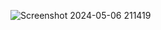 ![Screenshot 2024-05-06 211419](https://github.com/aniket-wankhade0101/TaskScheduler.github.io/assets/141629748/c8bdd938-84cd-482d-ae2a-150f557ead28)
